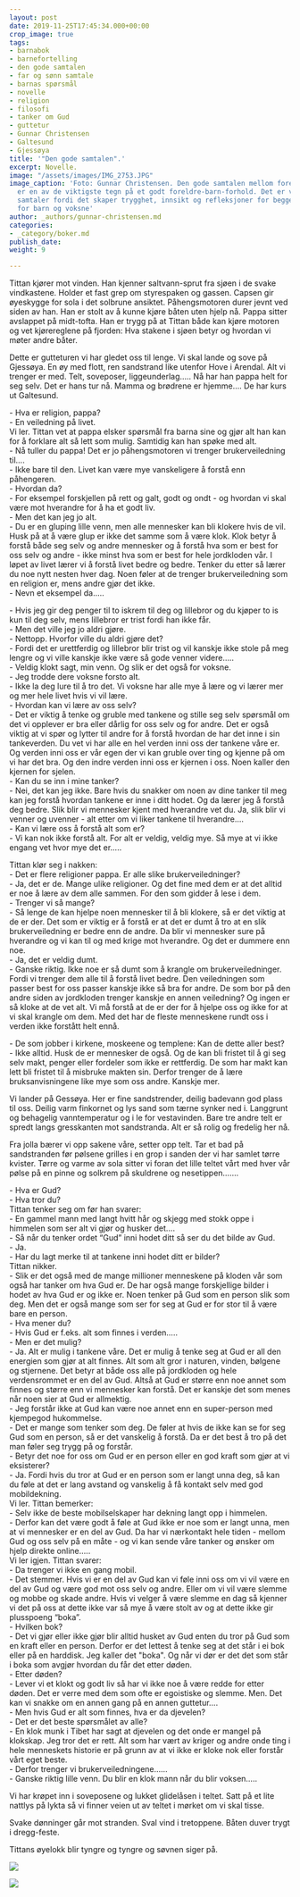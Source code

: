 ```yaml
---
layout: post
date: 2019-11-25T17:45:34.000+00:00
crop_image: true
tags:
- barnabok
- barnefortelling
- den gode samtalen
- far og sønn samtale
- barnas spørsmål
- novelle
- religion
- filosofi
- tanker om Gud
- guttetur
- Gunnar Christensen
- Galtesund
- Gjessøya
title: '"Den gode samtalen".'
excerpt: Novelle.
image: "/assets/images/IMG_2753.JPG"
image_caption: 'Foto: Gunnar Christensen. Den gode samtalen mellom foreldre og barn
  er en av de viktigste tegn på et godt foreldre-barn-forhold. Det er viktig med slike
  samtaler fordi det skaper trygghet, innsikt og refleksjoner for begge parter. Novelle
  for barn og voksne'
author: _authors/gunnar-christensen.md
categories:
- _category/boker.md
publish_date: 
weight: 9

---
```

Tittan kjører mot vinden. Han kjenner saltvann-sprut fra sjøen i de svake vindkastene. Holder et fast grep om styrespaken og gassen. Capsen gir øyeskygge for sola i det solbrune ansiktet. Påhengsmotoren durer jevnt ved siden av han. Han er stolt av å kunne kjøre båten uten hjelp nå. Pappa sitter avslappet på midt-tofta. Han er trygg på at Tittan både kan kjøre motoren og vet kjørereglene på fjorden: Hva stakene i sjøen betyr og hvordan vi møter andre båter.

Dette er gutteturen vi har gledet oss til lenge. Vi skal lande og sove på Gjessøya. En øy med flott, ren sandstrand like utenfor Hove i Arendal. Alt vi trenger er med. Telt, soveposer, liggeunderlag….. Nå har han pappa helt for seg selv. Det er hans tur nå.  Mamma og brødrene er hjemme…. De har kurs ut Galtesund.

\- Hva er religion, pappa?  
\- En veiledning på livet.  
Vi ler. Tittan vet at pappa elsker spørsmål fra barna sine og gjør alt han kan for å forklare alt så lett som mulig. Samtidig kan han spøke med alt.  
\- Nå tuller du pappa!  Det er jo påhengsmotoren vi trenger brukerveiledning til….  
\- Ikke bare til den. Livet kan være mye vanskeligere å forstå enn påhengeren.  
\- Hvordan da?  
\- For eksempel forskjellen på rett og galt, godt og ondt -  og hvordan vi skal være mot hverandre for å ha et godt liv.  
\- Men det kan jeg jo alt.  
\- Du er en gluping lille venn, men alle mennesker kan bli klokere hvis de vil. Husk på at å være glup er ikke det samme som å være klok. Klok betyr å forstå både seg selv og andre mennesker og å forstå hva som er best for oss selv og andre - ikke minst hva som er best for hele jordkloden vår. I løpet av livet lærer vi å forstå livet bedre og bedre. Tenker du etter så lærer du noe nytt nesten hver dag. Noen føler at de trenger brukerveiledning som en religion er, mens andre gjør det ikke.  
\- Nevn et eksempel da…..

\- Hvis jeg gir deg penger til to iskrem til deg og lillebror og du kjøper to is kun til deg selv, mens lillebror er trist fordi han ikke får.  
\- Men det ville jeg jo aldri gjøre.  
\- Nettopp. Hvorfor ville du aldri gjøre det?  
\- Fordi det er urettferdig og lillebror blir trist og vil kanskje ikke stole på meg lengre og vi ville kanskje ikke være så gode venner videre…..  
\- Veldig klokt sagt, min venn. Og slik er det også for voksne.  
\- Jeg trodde dere voksne forsto alt.  
\- Ikke la deg lure til å tro det. Vi voksne har alle mye å lære og vi lærer mer og mer hele livet hvis vi vil lære.  
\- Hvordan kan vi lære av oss selv?  
\- Det er viktig å tenke og gruble med tankene og stille seg selv spørsmål om det vi opplever er bra eller dårlig for oss selv og for andre. Det er også viktig at vi spør og lytter til andre for å forstå hvordan de har det inne i sin tankeverden. Du vet vi har alle en hel verden inni oss der tankene våre er. Og verden inni oss er vår egen der vi kan gruble over ting og kjenne på om vi har det bra. Og den indre verden inni oss er kjernen i oss. Noen kaller den kjernen for sjelen.  
\- Kan du se inn i mine tanker?  
\- Nei, det kan jeg ikke. Bare hvis du snakker om noen av dine tanker til meg kan jeg forstå hvordan tankene er inne i ditt hodet. Og da lærer jeg å forstå deg bedre. Slik blir vi mennesker kjent med hverandre vet du. Ja, slik blir vi venner og uvenner - alt etter om vi liker tankene til hverandre....  
\- Kan vi lære oss å forstå alt som er?  
\- Vi kan nok ikke forstå alt. For alt er veldig, veldig mye. Så mye at vi ikke engang vet hvor mye det er…..

Tittan klør seg i nakken:  
\- Det er flere religioner pappa. Er alle slike brukerveiledninger?  
\- Ja, det er de. Mange ulike religioner. Og det fine med dem er at det alltid er noe å lære av dem alle sammen. For den som gidder å lese i dem.  
\- Trenger vi så mange?  
\- Så lenge de kan hjelpe noen mennesker til å bli klokere, så er det viktig at de er der. Det som er viktig er å forstå er at det er dumt å tro at en slik brukerveiledning er bedre enn de andre. Da blir vi mennesker sure på hverandre og vi kan til og med krige mot hverandre. Og det er dummere enn noe.  
\- Ja, det er veldig dumt.  
\- Ganske riktig. Ikke noe er så dumt som å krangle om brukerveiledninger. Fordi vi trenger dem alle til å forstå livet bedre. Den veiledningen som passer best for oss passer kanskje ikke så bra for andre. De som bor på den andre siden av jordkloden trenger kanskje en annen veiledning? Og ingen er så kloke at de vet alt. Vi må forstå at de er der for å hjelpe oss og ikke for at vi skal krangle om dem. Med det har de fleste menneskene rundt oss i verden ikke forstått helt ennå.

\- De som jobber i kirkene, moskeene og templene: Kan de dette aller best?  
\- Ikke alltid. Husk de er mennesker de også. Og de kan bli fristet til å gi seg selv makt, penger eller fordeler som ikke er rettferdig. De som har makt kan lett bli fristet til å misbruke makten sin. Derfor trenger de å lære bruksanvisningene like mye som oss andre. Kanskje mer.

Vi lander på Gessøya. Her er fine sandstrender, deilig badevann god plass til oss. Deilig varm finkornet og lys sand som tærne synker ned i. Langgrunt og behagelig vanntemperatur og i le for vestavinden. Bare tre andre telt er spredt langs gresskanten mot sandstranda. Alt er så rolig og fredelig her nå.

Fra jolla bærer vi opp sakene våre, setter opp telt. Tar et bad på sandstranden før pølsene grilles i en grop i sanden der vi har samlet tørre kvister. Tørre og varme av sola sitter vi foran det lille teltet vårt med hver vår pølse på en pinne og solkrem på skuldrene og nesetippen…….

\- Hva er Gud?  
\- Hva tror du?  
Tittan tenker seg om før han svarer:  
\- En gammel mann med langt hvitt hår og skjegg med stokk oppe i himmelen som ser alt vi gjør og husker det….  
\- Så når du tenker ordet “Gud” inni hodet ditt så ser du det bilde av Gud.  
\- Ja.  
\- Har du lagt merke til at tankene inni hodet ditt er bilder?  
Tittan nikker.  
\- Slik er det også med de mange millioner menneskene på kloden vår som også har tanker om hva Gud er. De har også mange forskjellige bilder i hodet av hva Gud er og ikke er. Noen tenker på Gud som en person slik som deg. Men det er også mange som ser for seg at Gud er for stor til å være bare en person.  
\- Hva mener du?  
\- Hvis Gud er f.eks. alt som finnes i verden…..  
\- Men er det mulig?  
\- Ja. Alt er mulig i tankene våre. Det er mulig å tenke seg at Gud er all den energien som gjør at alt finnes. Alt som alt gror i naturen, vinden, bølgene og stjernene. Det betyr at både oss alle på jordkloden og hele verdensrommet er en del av Gud. Altså at Gud er større enn noe annet som finnes og større enn vi mennesker kan forstå. Det er kanskje det som menes når noen sier at Gud er allmektig.  
\- Jeg forstår ikke at Gud kan være noe annet enn en super-person med kjempegod hukommelse.  
\- Det er mange som tenker som deg. De føler at hvis de ikke kan se for seg Gud som en person, så er det vanskelig å forstå. Da er det best å tro på det man føler seg trygg på og forstår.  
\- Betyr det noe for oss om Gud er en person eller en god kraft som gjør at vi eksisterer?  
\- Ja. Fordi hvis du tror at Gud er en person som er langt unna deg, så kan du føle at det er lang avstand og vanskelig å få kontakt selv med god mobildekning.  
Vi ler. Tittan bemerker:  
\- Selv ikke de beste mobilselskaper har dekning langt opp i himmelen.  
\- Derfor kan det være godt å føle at Gud ikke er noe som er langt unna, men at vi mennesker er en del av Gud. Da har vi nærkontakt hele tiden - mellom Gud og oss selv på en måte - og vi kan sende våre tanker og ønsker om hjelp direkte online…..  
Vi ler igjen. Tittan svarer:  
\- Da trenger vi ikke en gang mobil.  
\- Det stemmer. Hvis vi er en del av Gud kan vi føle inni oss om vi vil være en del av Gud og være god mot oss selv og andre. Eller om vi vil være slemme og mobbe og skade andre. Hvis vi velger å være slemme en dag så kjenner vi det på oss at dette ikke var så mye å være stolt av og at dette ikke gir plusspoeng “boka”.  
\- Hvilken bok?  
\- Det vi gjør eller ikke gjør blir alltid husket av Gud enten du tror på Gud som en kraft eller en person. Derfor er det lettest å tenke seg at det står i ei bok eller på en harddisk. Jeg kaller det "boka". Og når vi dør er det det som står i boka som avgjør hvordan du får det etter døden.  
\- Etter døden?  
\- Lever vi et klokt og godt liv så har vi ikke noe å være redde for etter døden. Det er verre med dem som ofte er egoistiske og slemme. Men. Det kan vi snakke om en annen gang på en annen guttetur….  
\- Men hvis Gud er alt som finnes, hva er da djevelen?  
\- Det er det beste spørsmålet av alle?  
\- En klok munk i Tibet har sagt at djevelen og det onde er mangel på klokskap. Jeg tror det er rett. Alt som har vært av kriger og andre onde ting i hele menneskets historie er på grunn av at vi ikke er kloke nok eller forstår vårt eget beste.  
\- Derfor trenger vi brukerveiledningene……  
\- Ganske riktig lille venn. Du blir en klok mann når du blir voksen…..

Vi har krøpet inn i soveposene og lukket glidelåsen i teltet. Satt på et lite nattlys på lykta så vi finner veien ut av teltet i mørket om vi skal tisse.

Svake dønninger går mot stranden. Sval vind i tretoppene. Båten duver trygt i dregg-feste.

Tittans øyelokk blir tyngre og tyngre og søvnen siger på.

![](/assets/images/dove.gif)

![](/assets/images/september1.jpg)